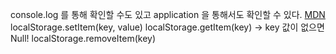 console.log 를 통해 확인할 수도 있고
application 을 통해서도 확인할 수 있다.
[MDN](https://developer.mozilla.org/en-US/docs/Web/API/Window/localStorage)
localStorage.setItem(key, value)
localStorage.getItem(key) -> key 값이 없으면 Null!
localStorage.removeItem(key)
